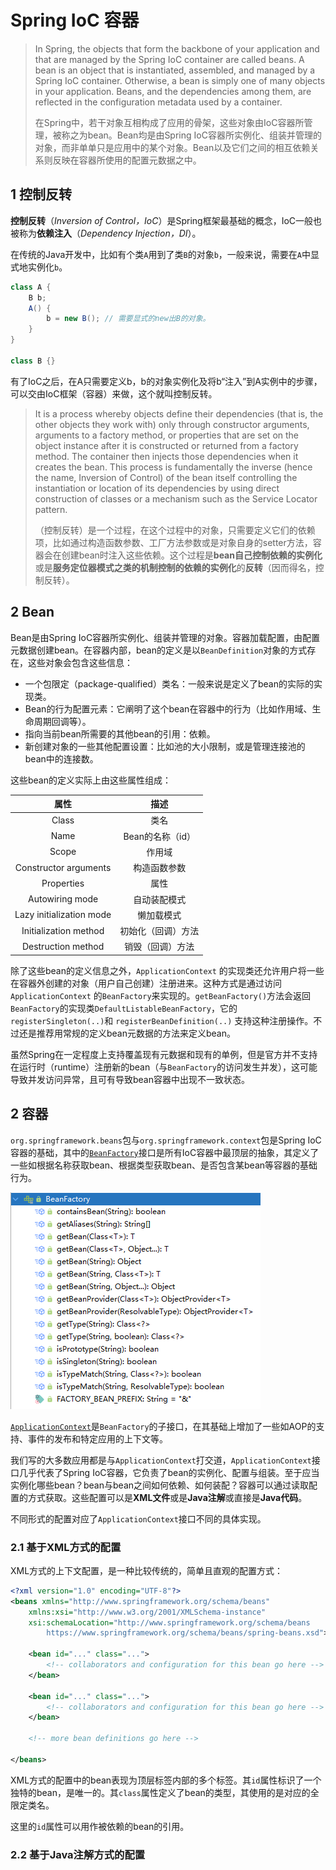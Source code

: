 # Spring IoC 容器

> In Spring, the objects that form the backbone of your application and that are managed by the Spring IoC container are called beans. A bean is an object that is instantiated, assembled, and managed by a Spring IoC container. Otherwise, a bean is simply one of many objects in your application. Beans, and the dependencies among them, are reflected in the configuration metadata used by a container.
>
> 在Spring中，若干对象互相构成了应用的骨架，这些对象由IoC容器所管理，被称之为bean。Bean均是由Spring IoC容器所实例化、组装并管理的对象，而非单单只是应用中的某个对象。Bean以及它们之间的相互依赖关系则反映在容器所使用的配置元数据之中。

## 1 控制反转

**控制反转**（*Inversion of Control，IoC*）是Spring框架最基础的概念，IoC一般也被称为**依赖注入**（*Dependency Injection，DI*）。

在传统的Java开发中，比如有个类`A`用到了类`B`的对象`b`，一般来说，需要在`A`中显式地实例化`b`。

```java
class A {
    B b;
    A() {
        b = new B(); // 需要显式的new出B的对象。
    }
}

class B {}
```

有了IoC之后，在A只需要定义b，b的对象实例化及将b“注入”到A实例中的步骤，可以交由IoC框架（容器）来做，这个就叫控制反转。

>  It is a process whereby objects define their dependencies (that is, the other objects they work with) only through constructor arguments, arguments to a factory method, or properties that are set on the object instance after it is constructed or returned from a factory method. The container then injects those dependencies when it creates the bean. This process is fundamentally the inverse (hence the name, Inversion of Control) of the bean itself controlling the instantiation or location of its dependencies by using direct construction of classes or a mechanism such as the Service Locator pattern.
>
> （控制反转）是一个过程，在这个过程中的对象，只需要定义它们的依赖项，比如通过构造函数参数、工厂方法参数或是对象自身的setter方法，容器会在创建bean时注入这些依赖。这个过程是**bean自己控制依赖的实例化**或是**服务定位器模式之类的机制控制的依赖的实例化**的**反转**（因而得名，控制反转）。

## 2 Bean

Bean是由Spring IoC容器所实例化、组装并管理的对象。容器加载配置，由配置元数据创建bean。在容器内部，bean的定义是以`BeanDefinition`对象的方式存在，这些对象会包含这些信息：

- 一个包限定（package-qualified）类名：一般来说是定义了bean的实际的实现类。
- Bean的行为配置元素：它阐明了这个bean在容器中的行为（比如作用域、生命周期回调等）。
- 指向当前bean所需要的其他bean的引用：依赖。
- 新创建对象的一些其他配置设置：比如池的大小限制，或是管理连接池的bean中的连接数。

这些bean的定义实际上由这些属性组成：

|           属性           |        描述        |
| :----------------------: | :----------------: |
|          Class           |        类名        |
|           Name           |  Bean的名称（id）  |
|          Scope           |       作用域       |
|  Constructor arguments   |    构造函数参数    |
|        Properties        |        属性        |
|     Autowiring mode      |    自动装配模式    |
| Lazy initialization mode |     懒加载模式     |
|  Initialization method   | 初始化（回调）方法 |
|    Destruction method    |  销毁（回调）方法  |

除了这些bean的定义信息之外，`ApplicationContext` 的实现类还允许用户将一些在容器外创建的对象（用户自己创建）注册进来。这种方式是通过访问`ApplicationContext` 的`BeanFactory`来实现的。`getBeanFactory()`方法会返回`BeanFactory`的实现类`DefaultListableBeanFactory`，它的`registerSingleton(..)`和 `registerBeanDefinition(..)` 支持这种注册操作。不过还是推荐用常规的定义bean元数据的方法来定义bean。

虽然Spring在一定程度上支持覆盖现有元数据和现有的单例，但是官方并不支持在运行时（runtime）注册新的bean（与`BeanFactory`的访问发生并发），这可能导致并发访问异常，且可有导致bean容器中出现不一致状态。

## 2 容器

`org.springframework.beans`包与`org.springframework.context`包是Spring IoC容器的基础，其中的[`BeanFactory`](https://docs.spring.io/spring-framework/docs/5.3.14/javadoc-api/org/springframework/beans/factory/BeanFactory.html)接口是所有IoC容器中最顶层的抽象，其定义了一些如根据名称获取bean、根据类型获取bean、是否包含某bean等容器的基础行为。

![image-20211220174347212](assets/image-20211220174347212.png)

[`ApplicationContext`](https://docs.spring.io/spring-framework/docs/5.3.14/javadoc-api/org/springframework/context/ApplicationContext.html)是`BeanFactory`的子接口，在其基础上增加了一些如AOP的支持、事件的发布和特定应用的上下文等。

我们写的大多数应用都是与`ApplicationContext`打交道，`ApplicationContext`接口几乎代表了Spring IoC容器，它负责了bean的实例化、配置与组装。至于应当实例化哪些bean？bean与bean之间如何依赖、如何装配？容器可以通过读取配置的方式获取。这些配置可以是**XML文件**或是**Java注解**或直接是**Java代码**。

不同形式的配置对应了`ApplicationContext`接口不同的具体实现。

### 2.1 基于XML方式的配置

XML方式的上下文配置，是一种比较传统的，简单且直观的配置方式：

```xml
<?xml version="1.0" encoding="UTF-8"?>
<beans xmlns="http://www.springframework.org/schema/beans"
    xmlns:xsi="http://www.w3.org/2001/XMLSchema-instance"
    xsi:schemaLocation="http://www.springframework.org/schema/beans
        https://www.springframework.org/schema/beans/spring-beans.xsd">

    <bean id="..." class="...">  
        <!-- collaborators and configuration for this bean go here -->
    </bean>

    <bean id="..." class="...">
        <!-- collaborators and configuration for this bean go here -->
    </bean>

    <!-- more bean definitions go here -->

</beans>
```

XML方式的配置中的bean表现为<beans/>顶层标签内部的多个<bean/>标签。其`id`属性标识了一个独特的bean，是唯一的。其`class`属性定义了bean的类型，其使用的是对应的全限定类名。

这里的`id`属性可以用作被依赖的bean的引用。

### 2.2 基于Java注解方式的配置

